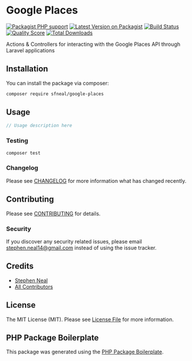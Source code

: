 # Google Places

[![Packagist PHP support](https://img.shields.io/packagist/php-v/sfneal/google-places)](https://packagist.org/packages/sfneal/google-places)
[![Latest Version on Packagist](https://img.shields.io/packagist/v/sfneal/google-places.svg?style=flat-square)](https://packagist.org/packages/sfneal/google-places)
[![Build Status](https://travis-ci.com/sfneal/google-places.svg?branch=master&style=flat-square)](https://travis-ci.com/sfneal/google-places)
[![Quality Score](https://img.shields.io/scrutinizer/g/sfneal/google-places.svg?style=flat-square)](https://scrutinizer-ci.com/g/sfneal/google-places)
[![Total Downloads](https://img.shields.io/packagist/dt/sfneal/google-places.svg?style=flat-square)](https://packagist.org/packages/sfneal/google-places)

Actions & Controllers for interacting with the Google Places API through Laravel applications

## Installation

You can install the package via composer:

```bash
composer require sfneal/google-places
```

## Usage

``` php
// Usage description here
```

### Testing

``` bash
composer test
```

### Changelog

Please see [CHANGELOG](CHANGELOG.md) for more information what has changed recently.

## Contributing

Please see [CONTRIBUTING](CONTRIBUTING.md) for details.

### Security

If you discover any security related issues, please email stephen.neal14@gmail.com instead of using the issue tracker.

## Credits

- [Stephen Neal](https://github.com/sfneal)
- [All Contributors](../../contributors)

## License

The MIT License (MIT). Please see [License File](LICENSE.md) for more information.

## PHP Package Boilerplate

This package was generated using the [PHP Package Boilerplate](https://laravelpackageboilerplate.com).
